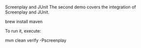 Screenplay and JUnit
The second demo covers the integration of  Screenplay and JUnit.

brew install maven

To run it, execute:


mvn clean verify -Pscreenplay
